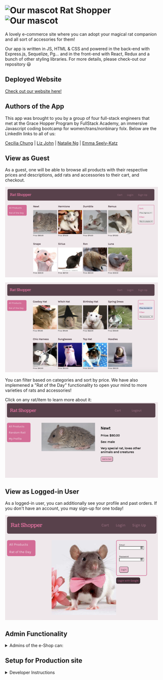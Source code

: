 # ![Our mascot](./public/favicon.ico) **Rat Shopper** ![Our mascot](./public/favicon.ico)

A lovely e-commerce site where you can adopt your magical rat companion and all sort of accesories for them!

Our app is written in JS, HTML & CSS and powered in the back-end with Express.js, Sequelize, Pg... and in the front-end with React, Redux and a bunch of other styling libraries. For more details, please check-out our repository 😃

## Deployed Website

[Check out our website here!](https://ratshop.herokuapp.com/)

## Authors of the App

This app was brought to you by a group of four full-stack engineers that met at the Grace Hopper Program by FullStack Academy, an immersive Javascript coding bootcamp for women/trans/nonbinary folx. Below are the LinkedIn links to all of us:

[Cecilia Chung](https://www.linkedin.com/in/cecilia-yu-chung-chang/) |
[Liz John](https://www.linkedin.com/in/elizabeth-john-630b761a7/) | [Natalie Ng](https://www.linkedin.com/in/natalie-ng-a812a811b/) | [Emma Seely-Katz](https://www.linkedin.com/in/emma-seely-katz-b4386a1a3/)

## View as Guest

As a guest, one will be able to browse all products with their respective prices and descriptions, add rats and accessories to their cart, and checkout.

![All rats view](./public/screenshots/all-rats.png)

![All accessories view](./public/screenshots/all-accessories.png)

You can filter based on categories and sort by price. We have also implemened a "Rat of the Day" functionality to open your mind to more varieties of rats and accessories!

Click on any rat/item to learn more about it:
![Single rat view](./public/screenshots/single-rat.png)

## View as Logged-in User

As a logged-in user, you can additionally see your profile and past orders. If you don't have an account, you may sign-up for one today!

![Login for the best experience](./public/screenshots/Login.png)

## Admin Functionality

<details><summary>
Admins of the e-Shop can:
</summary>

* [x] Add new Products

* [x] Edit any product (name, category, price, stock...)

* [x] Delete a Product

![Admin Functionalities](./public/screenshots/admin-add-rat.png)

</details>

## Setup for Production site

<details><summary>
Developer Instructions
</summary>

npm install

createdb rat_shopper

npm run seed // to seed the database

npm run start-dev

</details>
